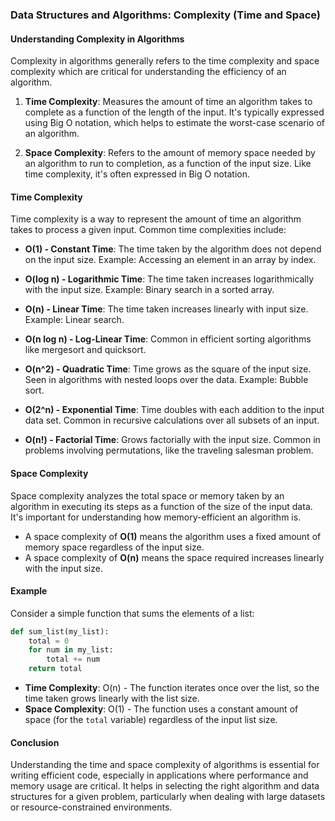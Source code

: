 ### Data Structures and Algorithms: Complexity (Time and Space)

#### Understanding Complexity in Algorithms

Complexity in algorithms generally refers to the time complexity and space complexity which are critical for understanding the efficiency of an algorithm.

1. **Time Complexity**: Measures the amount of time an algorithm takes to complete as a function of the length of the input. It's typically expressed using Big O notation, which helps to estimate the worst-case scenario of an algorithm.

2. **Space Complexity**: Refers to the amount of memory space needed by an algorithm to run to completion, as a function of the input size. Like time complexity, it's often expressed in Big O notation.

#### Time Complexity

Time complexity is a way to represent the amount of time an algorithm takes to process a given input. Common time complexities include:

- **O(1) - Constant Time**: The time taken by the algorithm does not depend on the input size. Example: Accessing an element in an array by index.
  
- **O(log n) - Logarithmic Time**: The time taken increases logarithmically with the input size. Example: Binary search in a sorted array.

- **O(n) - Linear Time**: The time taken increases linearly with input size. Example: Linear search.

- **O(n log n) - Log-Linear Time**: Common in efficient sorting algorithms like mergesort and quicksort.

- **O(n^2) - Quadratic Time**: Time grows as the square of the input size. Seen in algorithms with nested loops over the data. Example: Bubble sort.

- **O(2^n) - Exponential Time**: Time doubles with each addition to the input data set. Common in recursive calculations over all subsets of an input.

- **O(n!) - Factorial Time**: Grows factorially with the input size. Common in problems involving permutations, like the traveling salesman problem.

#### Space Complexity

Space complexity analyzes the total space or memory taken by an algorithm in executing its steps as a function of the size of the input data. It's important for understanding how memory-efficient an algorithm is.

- A space complexity of **O(1)** means the algorithm uses a fixed amount of memory space regardless of the input size.
- A space complexity of **O(n)** means the space required increases linearly with the input size.

#### Example

Consider a simple function that sums the elements of a list:

```python
def sum_list(my_list):
    total = 0
    for num in my_list:
        total += num
    return total
```

- **Time Complexity**: O(n) - The function iterates once over the list, so the time taken grows linearly with the list size.
- **Space Complexity**: O(1) - The function uses a constant amount of space (for the `total` variable) regardless of the input list size.

#### Conclusion

Understanding the time and space complexity of algorithms is essential for writing efficient code, especially in applications where performance and memory usage are critical. It helps in selecting the right algorithm and data structures for a given problem, particularly when dealing with large datasets or resource-constrained environments.
